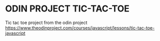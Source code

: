 # ODIN PROJECT TIC-TAC-TOE

Tic tac toe project from the odin project
https://www.theodinproject.com/courses/javascript/lessons/tic-tac-toe-javascript